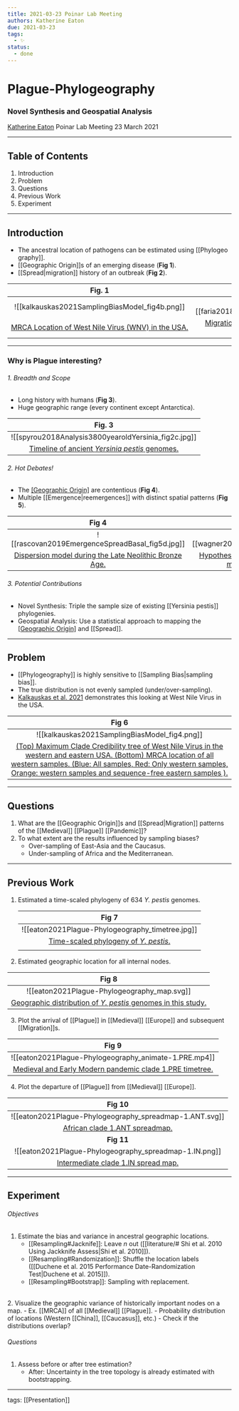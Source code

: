 ```yaml
---
title: 2021-03-23 Poinar Lab Meeting
authors: Katherine Eaton
due: 2021-03-23
tags:
  - ✨
status:
  - done
---
```


# Plague-Phylogeography 
### Novel Synthesis and Geospatial Analysis

[Katherine Eaton](https://ktmeaton.github.io/)
Poinar Lab Meeting
23 March 2021

---

## Table of Contents

1. Introduction
2. Problem
3. Questions
4. Previous Work
5. Experiment
 
---

## Introduction

 - The ancestral location of pathogens can be estimated using [[Phylogeography]].
- [[Geographic Origin]]s of an emerging disease (**Fig 1**).
- [[Spread|migration]] history of an outbreak (**Fig 2**).

| Fig. 1                                            |                   Fig 2.                    |
|:-------------------------------------------------:|:-------------------------------------------:|
|  ![[kalkauskas2021SamplingBiasModel_fig4b.png]]   | ![[faria2018GenomicEpidemiologicalMonitoring_fig4e.jpg]] |
| [MRCA Location of West Nile Virus (WNV) in the USA.](Kalkauskas%20et%20al.%202021%20Sampling%20Bias%20Model.md) | [Migration of the Yellow Fever Virus (YFV) outbreak in Brazil.](Faria%20et%20al.%202018%20Genomic%20Epidemiological%20Monitoring.md) |

---

### Why is Plague interesting?

 ###### 1. Breadth and Scope
- Long history with humans (**Fig 3**).
- Huge geographic range (every continent except Antarctica).

|                      Fig. 3                       |
|:-------------------------------------------------:|
|           ![[spyrou2018Analysis3800yearoldYersinia_fig2c.jpg]]           |
| [Timeline of ancient <i>Yersinia pestis</i> genomes.](Spyrou%20et%20al.%202018%20Analysis%203800-Year-Old%20Yersinia.md) | 

 ###### 2. Hot Debates!
- The [[Geographic Origin]](s) are contentious (**Fig 4**).
- Multiple [[Emergence|reemergences]] with distinct spatial patterns (**Fig 5**).

|                                                   Fig 4                                                   |                              Fig 5                               |
|:---------------------------------------------------------------------------------------------------------:|:----------------------------------------------------------------:|
|                              ![[rascovan2019EmergenceSpreadBasal_fig5d.jpg]]                              |           ![[wagner2014YersiniaPestisPlague_fig4.jpg]]           |
| [Dispersion model during the Late Neolithic Bronze Age.](Rascovan%20et%20al.%202019%20Emergence%20Spread%20Basal.md) | [Hypothesized dissemination routes of the major plague pandemics.](Wagner%20et%20al.%202014%20Yersinia%20Pestis%20Plague.md) |

 ###### 3. Potential Contributions
- Novel Synthesis: Triple the sample size of existing [[Yersinia pestis]] phylogenies.
- Geospatial Analysis: Use a statistical approach to mapping the [[Geographic Origin]](s) and [[Spread]].

---

## Problem

- [[Phylogeography]] is highly sensitive to [[Sampling Bias|sampling bias]].
- The true distribution is not evenly sampled (under/over-sampling).
- [Kalkauskas et al. 2021](Kalkauskas%20et%20al.%202021%20Sampling%20Bias%20Model.md) demonstrates this looking at West Nile Virus in the USA.
 
|    Fig 6                                                                                      |
|:-----------------------------------------------------------------:|
| ![[kalkauskas2021SamplingBiasModel_fig4.png]] |
| [(Top) Maximum Clade Credibility tree of West Nile Virus in the western and eastern USA. (Bottom) MRCA location of all western samples. (Blue: All samples, Red: Only western samples, Orange: western samples and sequence-free eastern samples ).](Kalkauskas%20et%20al.%202021%20Sampling%20Bias%20Model.md) |

---

## Questions

1. What are the [[Geographic Origin]]s and [[Spread|Migration]] patterns of the [[Medieval]] [[Plague]] [[Pandemic]]?
1. To what extent are the results influenced by sampling biases?
	- Over-sampling of East-Asia and the Caucasus.
	- Under-sampling of Africa and the Mediterranean.
---

## Previous Work

1. Estimated a time-scaled phylogeny of 634  <i>Y. pestis</i> genomes.

	|                                     Fig 7                                     |
	|:-----------------------------------------------------------------------------:|
	|               ![[eaton2021Plague-Phylogeography_timetree.jpg]]                |
	| [Time-scaled phylogeny of <i>Y. pestis</i>. ](Eaton%20et%20al.%202021%20Plague%20Phylogeography%20Novel.md) |
	|                                                                               |

1. Estimated geographic location for all internal nodes.


| Fig  8                                                                                                      |
|:--------------------------------------------------------------------:|
| ![[eaton2021Plague-Phylogeography_map.svg]]                                |
| [Geographic distribution of <i>Y. pestis</i> genomes in this study.](Eaton%20et%20al.%202021%20Plague%20Phylogeography%20Novel.md)            |

3. Plot the arrival of [[Plague]] in [[Medieval]] [[Europe]] and subsequent [[Migration]]s.

|                                                Fig 9                                                 |
|:----------------------------------------------------------------------------------------------------:|
|                             ![[eaton2021Plague-Phylogeography_animate-1.PRE.mp4]]                              |
| [Medieval and Early Modern  pandemic clade 1.PRE timetree. ](Eaton%20et%20al.%202021%20Plague%20Phylogeography%20Novel.md) |
                					
4. Plot the departure of [[Plague]] from [[Medieval]] [[Europe]].

| Fig 10 |
|:---------:|
| ![[eaton2021Plague-Phylogeography_spreadmap-1.ANT.svg]] |
| [African  clade 1.ANT spreadmap. ](Eaton%20et%20al.%202021%20Plague%20Phylogeography%20Novel.md) |
| **Fig 11** |
| ![[eaton2021Plague-Phylogeography_spreadmap-1.IN.png]] |
| [Intermediate clade 1.IN spread map. ](Eaton%20et%20al.%202021%20Plague%20Phylogeography%20Novel.md) |

---

## Experiment

###### Objectives

1. Estimate the bias and variance in ancestral geographic locations.
	-  [[Resampling#Jacknife]]: Leave <i>n</i> out ([[literature/# Shi et al. 2010 Using Jackknife Assess|Shi et al. 2010]]).
	-   [[Resampling#Randomization]]: Shuffle the location labels ([[Duchene et al. 2015 Performance Date-Randomization Test|Duchene et al. 2015]]).
	-  [[Resampling#Bootstrap]]: Sampling with replacement. 
<br>	  
2. Visualize the geographic variance  of historically important nodes on a map.
	- Ex. [[MRCA]] of all [[Medieval]] [[Plague]].
	- Probability distribution of locations (Western [[China]], [[Caucasus]], etc.)
	- Check if the distributions overlap?
<br>

###### Questions

1. Assess before or after tree estimation?
	- After: Uncertainty in the tree topology is already estimated with bootstrapping.


---

tags: [[Presentation]]

